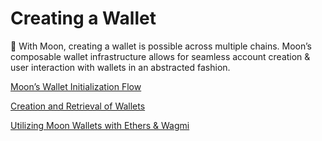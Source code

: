 # Creating a Wallet

🪪 With Moon, creating a wallet is possible across multiple chains. Moon’s composable wallet infrastructure allows for seamless account creation & user interaction with wallets in an abstracted fashion.

[Moon’s Wallet Initialization Flow](../../moon-sdk/Moon%20Documentation%2058cadf8d24b64b3c90fb5137d98fd9c2/Creating%20a%20Wallet%20024bac303e784815b37f2fd3afb7fc18/Moon%E2%80%99s%20Wallet%20Initialization%20Flow%20d27cf8ca5f3944b2a2b05afe89a53354.md)

[Creation and Retrieval of Wallets](creation-and-retrieval-of-wallets-dc2f0558373e4142b25d9bbff63adb71.md)

[Utilizing Moon Wallets with Ethers & Wagmi](utilizing-moon-wallets-with-ethers-and-wagmi-2fb08fda18d34891a66482a596c7faa4.md)
